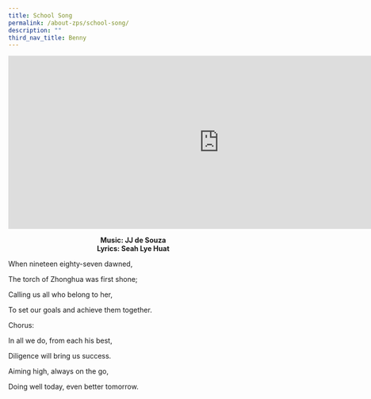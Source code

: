 ```yaml
---
title: School Song
permalink: /about-zps/school-song/
description: ""
third_nav_title: Benny
---
```

<iframe allowfullscreen="" allow="accelerometer; autoplay; clipboard-write; encrypted-media; gyroscope; picture-in-picture; web-share" frameborder="0" title="YouTube video player" src="https://www.youtube.com/embed/rUmt70xGtvA" height="350" width="850"></iframe>



**<center>Music: JJ de Souza
<br>Lyrics: Seah Lye Huat</center>**


When nineteen eighty-seven dawned,

The torch of Zhonghua was first shone;

Calling us all who belong to her,

To set our goals and achieve them together.

Chorus:

In all we do, from each his best,

Diligence will bring us success.

Aiming high, always on the go,

Doing well today, even better tomorrow.